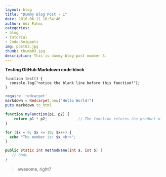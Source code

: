 ```yaml
---
layout: blog
title: "Dummy Blog Post - 1"
date: 2016-06-11 16:54:46
author: Adi Fahmi
categories:
- blog
- Tutorial
- Code-Snippets
img: post03.jpg
thumb: thumb03.jpg
description: This is dummy blog post number 3.
---
```


<b>Testing GitHub Markdown code block</b> 

```
function test() {
  console.log("notice the blank line before this function?");
}
```

```ruby
require 'redcarpet'
markdown = Redcarpet.new("Hello World!")
puts markdown.to_html
```

<!--more-->

```javascript
function myFunction(p1, p2) {
    return p1 * p2;              // The function returns the product of p1 and p2
}
```

```php
for ($x = 0; $x <= 10; $x++) {
  echo "The number is: $x <br>";
}
```

```java
public static int methodName(int a, int b) {
   // body
}
```


>awesome, right?

